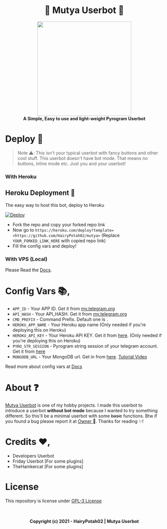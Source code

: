 <h1 align="center"> 
  🌠 Mutya Userbot 🌠
</h1>

<p align="center">
  <a href="#"><img src="https://telegra.ph/file/3d84b6c4a64aa9027b5e3.jpg" width="300" height="300"></a> </br>
  <b>A Simple, Easy to use and light-weight Pyrogram Userbot</b>
</p>

# Deploy 🛫

> Note ⚠️:
> This isn't your typical userbot with fancy buttons and other cool stuff. This userbot doesn't have bot mode. That means no buttons, inline mode etc. Just you and your userbot!


### With Heroku

## Heroku Deployment 💜
The easy way to host this bot, deploy to Heroku

[![Deploy](https://www.herokucdn.com/deploy/button.svg)](https://heroku.com/deploy?template=https://github.com/HairyPotah02/Ligaya)

- Fork the repo and copy your forked repo link
- Now go to `https://heroku.com/deploy?template=<https://github.com/HairyPotah02/mutya>` (Replace `YOUR_FORKED_LINK_HERE` with copied repo link)
- Fill the config vars and deploy!


### With VPS (Local)
Please Read the [Docs](https://nexaub.itz-fork.xyz/docs/get-started/installation/#with-vps-local).

# Config Vars 📚,

- `APP_ID` - Your APP ID. Get it from [my.telegram.org](my.telegram.org)
- `API_HASH` - Your API_HASH. Get it from [my.telegram.org](my.telegram.org)
- `CMD_PREFIX` - Command Prefix. Default one is `.`
- `HEROKU_APP_NAME` - Your Heroku app name (Only needed if you're deploying this on Heroku)
- `HEROKU_API_KEY` - Your Heroku API KEY. Get it from [here](https://dashboard.heroku.com/account). (Only needed if you're deploying this on Heroku)
- `PYRO_STR_SESSION` - Pyrogram string session of your telegram account. Get it from [here](https://replit.com/@Itz-fork/Nexa-UserbotStrGen)
- `MONGODB_URL` - Your MongoDB url. Get in from [here](https://www.mongodb.com/). [Tutorial Video](https://youtu.be/0aYrJTfYBHU)

Read more about config vars at [Docs](https://nexaub.itz-fork.xyz/docs/get-started/configs/)

# About ❓
[Mutya Userbot](https://github.com/HairyPotah02/Mutya) is one of my hobby projects. I made this userbot to introduce a userbot **without bot mode** because I wanted to try something different. So this'll be a minimal userbot with some ~~basic~~ functions. Btw if you found a bug please report it at [ Owner ](https://t.me/EngrJuanMala) 🐞. Thanks for reading ✨!

# Credits ❤️,
- Developers Userbot
- Friday Userbot [For some plugins]
- TheHamkercat [For some plugins]

# License
This repository is license under [GPL-3 License](https://github.com/HairyPotah02/mutya/blob/master/LICENSE)

<p align="center">
  </br></br>
  <b>Copyright (c) 2021 - HairyPotah02 | Mutya Userbot</b>
</p>
